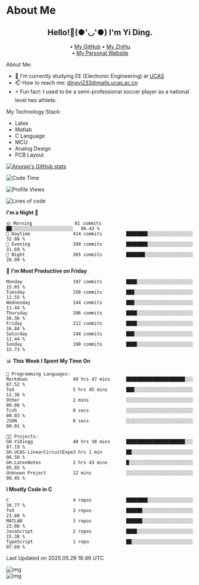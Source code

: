 # About Me

<h2 style="text-align:center;"> Hello!👋(●'◡'●) I'm Yi Ding.</h2>

<div style="text-align:center;">
  • <a href="https://github.com/YiDingg">My GitHub</a>
  • <a href="https://www.zhihu.com/people/YiDingg">My ZhiHu</a><br>
  • <a href="https://yidingg.github.io/YiDingg">My Personal Website</a><br>
</div>

About Me:
- 🔭 I'm currently studying EE (Electronic Engineering) at [UCAS](https://www.ucas.ac.cn/)
- 📫 How to reach me: dingyi233@mails.ucas.ac.cn
- ⚡ Fun fact: I used to be a semi-professional soccer player as a national level two athlete.

My Technology Stack:
- Latex
- Matlab
- C Language
- MCU 
- Analog Design
- PCB Layout


[![Anurag's GitHub stats](https://github-readme-stats.vercel.app/api?username=YiDingg)](https://github.com/anuraghazra/github-readme-stats)

<!--START_SECTION:waka-->
![Code Time](http://img.shields.io/badge/Code%20Time-1%2C212%20hrs%2047%20mins-blue)

![Profile Views](http://img.shields.io/badge/Profile%20Views-74-blue)

![Lines of code](https://img.shields.io/badge/From%20Hello%20World%20I%27ve%20Written-796.7%20thousand%20lines%20of%20code-blue)

**I'm a Night 🦉** 

```text
🌞 Morning                81 commits          ██░░░░░░░░░░░░░░░░░░░░░░░   06.43 % 
🌆 Daytime                414 commits         ████████░░░░░░░░░░░░░░░░░   32.88 % 
🌃 Evening                399 commits         ████████░░░░░░░░░░░░░░░░░   31.69 % 
🌙 Night                  365 commits         ███████░░░░░░░░░░░░░░░░░░   28.99 % 
```
📅 **I'm Most Productive on Friday** 

```text
Monday                   197 commits         ████░░░░░░░░░░░░░░░░░░░░░   15.65 % 
Tuesday                  158 commits         ███░░░░░░░░░░░░░░░░░░░░░░   12.55 % 
Wednesday                144 commits         ███░░░░░░░░░░░░░░░░░░░░░░   11.44 % 
Thursday                 206 commits         ████░░░░░░░░░░░░░░░░░░░░░   16.36 % 
Friday                   212 commits         ████░░░░░░░░░░░░░░░░░░░░░   16.84 % 
Saturday                 144 commits         ███░░░░░░░░░░░░░░░░░░░░░░   11.44 % 
Sunday                   198 commits         ████░░░░░░░░░░░░░░░░░░░░░   15.73 % 
```


📊 **This Week I Spent My Time On** 

```text
💬 Programming Languages: 
Markdown                 40 hrs 47 mins      ██████████████████████░░░   87.52 % 
TeX                      5 hrs 45 mins       ███░░░░░░░░░░░░░░░░░░░░░░   12.36 % 
Other                    2 mins              ░░░░░░░░░░░░░░░░░░░░░░░░░   00.08 % 
Tcsh                     0 secs              ░░░░░░░░░░░░░░░░░░░░░░░░░   00.03 % 
JSON                     0 secs              ░░░░░░░░░░░░░░░░░░░░░░░░░   00.01 % 

🐱‍💻 Projects: 
GH.YiDingg               40 hrs 38 mins      ██████████████████████░░░   87.19 % 
GH.UCAS-LinearCircuitExpe3 hrs 1 min         ██░░░░░░░░░░░░░░░░░░░░░░░   06.50 % 
GH.LatexNotes            2 hrs 43 mins       █░░░░░░░░░░░░░░░░░░░░░░░░   05.85 % 
Unknown Project          12 mins             ░░░░░░░░░░░░░░░░░░░░░░░░░   00.45 % 
```

**I Mostly Code in C** 

```text
C                        4 repos             ████████░░░░░░░░░░░░░░░░░   30.77 % 
TeX                      3 repos             ██████░░░░░░░░░░░░░░░░░░░   23.08 % 
MATLAB                   3 repos             ██████░░░░░░░░░░░░░░░░░░░   23.08 % 
JavaScript               2 repos             ████░░░░░░░░░░░░░░░░░░░░░   15.38 % 
TypeScript               1 repo              ██░░░░░░░░░░░░░░░░░░░░░░░   07.69 % 
```




 Last Updated on 2025.05.29 18:46 UTC
<!--END_SECTION:waka-->

<!-- Coding activity over the last year -->
<div class='center'><img src='https://wakatime.com/share/@YiDingg/260601e0-8e46-41ab-9832-d4d0ae5fd0bd.svg' alt='img'/></div>

<!-- Languages over the last year -->
<div class='center'><img src='https://wakatime.com/share/@YiDingg/99546fa3-4cc3-4808-ab6e-13f38e27aba1.svg' alt='img'/></div>
